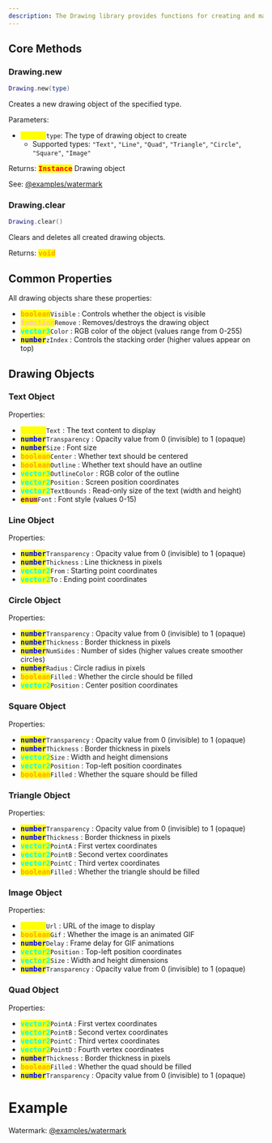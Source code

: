 ```yaml
---
description: The Drawing library provides functions for creating and manipulating 2D graphics elements on the screen overlay.
---
```


## Core Methods

### Drawing.new
```lua
Drawing.new(type)
```
Creates a new drawing object of the specified type.

Parameters:
* <kbd><mark style="color:yellow;">**string**</mark></kbd>`type`: The type of drawing object to create
  - Supported types: `"Text"`, `"Line"`, `"Quad"`, `"Triangle"`, `"Circle"`, `"Square"`, `"Image"`

Returns: <kbd><mark style="color:red;">**Instance**</mark></kbd> Drawing object

See: [@examples/watermark](../examples/watermark.md)

### Drawing.clear
```lua
Drawing.clear()
```
Clears and deletes all created drawing objects.

Returns: <kbd><mark style="color:orange;">**void**</mark></kbd>

## Common Properties
All drawing objects share these properties:

* <kbd><mark style="color:orange;">**boolean**</mark></kbd>`Visible` : Controls whether the object is visible
* <kbd><mark style="color:pink;">**function**</mark></kbd>`Remove` : Removes/destroys the drawing object
* <kbd><mark style="color:cyan;">**vector3**</mark></kbd>`Color` : RGB color of the object (values range from 0-255)
* <kbd><mark style="color:blue;">**number**</mark></kbd>`zIndex` : Controls the stacking order (higher values appear on top)

## Drawing Objects

### Text Object
Properties:
* <kbd><mark style="color:yellow;">**string**</mark></kbd>`Text` : The text content to display
* <kbd><mark style="color:blue;">**number**</mark></kbd>`Transparency` : Opacity value from 0 (invisible) to 1 (opaque)
* <kbd><mark style="color:blue;">**number**</mark></kbd>`Size` : Font size
* <kbd><mark style="color:orange;">**boolean**</mark></kbd>`Center` : Whether text should be centered
* <kbd><mark style="color:orange;">**boolean**</mark></kbd>`Outline` : Whether text should have an outline
* <kbd><mark style="color:cyan;">**vector3**</mark></kbd>`OutlineColor` : RGB color of the outline
* <kbd><mark style="color:cyan;">**vector2**</mark></kbd>`Position` : Screen position coordinates
* <kbd><mark style="color:cyan;">**vector2**</mark></kbd>`TextBounds` : Read-only size of the text (width and height)
* <kbd><mark style="color:purple;">**enum**</mark></kbd>`Font` : Font style (values 0-15)

### Line Object
Properties:
* <kbd><mark style="color:blue;">**number**</mark></kbd>`Transparency` : Opacity value from 0 (invisible) to 1 (opaque)
* <kbd><mark style="color:blue;">**number**</mark></kbd>`Thickness` : Line thickness in pixels
* <kbd><mark style="color:cyan;">**vector2**</mark></kbd>`From` : Starting point coordinates
* <kbd><mark style="color:cyan;">**vector2**</mark></kbd>`To` : Ending point coordinates

### Circle Object
Properties:
* <kbd><mark style="color:blue;">**number**</mark></kbd>`Transparency` : Opacity value from 0 (invisible) to 1 (opaque)
* <kbd><mark style="color:blue;">**number**</mark></kbd>`Thickness` : Border thickness in pixels
* <kbd><mark style="color:blue;">**number**</mark></kbd>`NumSides` : Number of sides (higher values create smoother circles)
* <kbd><mark style="color:blue;">**number**</mark></kbd>`Radius` : Circle radius in pixels
* <kbd><mark style="color:orange;">**boolean**</mark></kbd>`Filled` : Whether the circle should be filled
* <kbd><mark style="color:cyan;">**vector2**</mark></kbd>`Position` : Center position coordinates

### Square Object
Properties:
* <kbd><mark style="color:blue;">**number**</mark></kbd>`Transparency` : Opacity value from 0 (invisible) to 1 (opaque)
* <kbd><mark style="color:blue;">**number**</mark></kbd>`Thickness` : Border thickness in pixels
* <kbd><mark style="color:cyan;">**vector2**</mark></kbd>`Size` : Width and height dimensions
* <kbd><mark style="color:cyan;">**vector2**</mark></kbd>`Position` : Top-left position coordinates
* <kbd><mark style="color:orange;">**boolean**</mark></kbd>`Filled` : Whether the square should be filled

### Triangle Object
Properties:
* <kbd><mark style="color:blue;">**number**</mark></kbd>`Transparency` : Opacity value from 0 (invisible) to 1 (opaque)
* <kbd><mark style="color:blue;">**number**</mark></kbd>`Thickness` : Border thickness in pixels
* <kbd><mark style="color:cyan;">**vector2**</mark></kbd>`PointA` : First vertex coordinates
* <kbd><mark style="color:cyan;">**vector2**</mark></kbd>`PointB` : Second vertex coordinates
* <kbd><mark style="color:cyan;">**vector2**</mark></kbd>`PointC` : Third vertex coordinates
* <kbd><mark style="color:orange;">**boolean**</mark></kbd>`Filled` : Whether the triangle should be filled

### Image Object
Properties:
* <kbd><mark style="color:yellow;">**string**</mark></kbd>`Url` : URL of the image to display
* <kbd><mark style="color:orange;">**boolean**</mark></kbd>`Gif` : Whether the image is an animated GIF
* <kbd><mark style="color:blue;">**number**</mark></kbd>`Delay` : Frame delay for GIF animations
* <kbd><mark style="color:cyan;">**vector2**</mark></kbd>`Position` : Top-left position coordinates
* <kbd><mark style="color:cyan;">**vector2**</mark></kbd>`Size` : Width and height dimensions
* <kbd><mark style="color:blue;">**number**</mark></kbd>`Transparency` : Opacity value from 0 (invisible) to 1 (opaque)

### Quad Object
Properties:
* <kbd><mark style="color:cyan;">**vector2**</mark></kbd>`PointA` : First vertex coordinates
* <kbd><mark style="color:cyan;">**vector2**</mark></kbd>`PointB` : Second vertex coordinates
* <kbd><mark style="color:cyan;">**vector2**</mark></kbd>`PointC` : Third vertex coordinates
* <kbd><mark style="color:cyan;">**vector2**</mark></kbd>`PointD` : Fourth vertex coordinates
* <kbd><mark style="color:blue;">**number**</mark></kbd>`Thickness` : Border thickness in pixels
* <kbd><mark style="color:orange;">**boolean**</mark></kbd>`Filled` : Whether the quad should be filled
* <kbd><mark style="color:blue;">**number**</mark></kbd>`Transparency` : Opacity value from 0 (invisible) to 1 (opaque)


# Example

Watermark: [@examples/watermark](../examples/watermark.md)